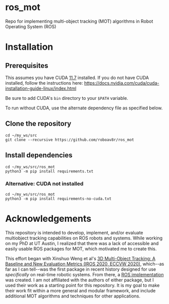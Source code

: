 # ros_mot
Repo for implementing multi-object tracking (MOT) algorithms in Robot Operating System (ROS)

# Installation

## Prerequisites
This assumes you have CUDA [11.7](https://developer.nvidia.com/cuda-11-7-0-download-archive) installed. If you do not have CUDA installed, follow the instructions here: https://docs.nvidia.com/cuda/cuda-installation-guide-linux/index.html

Be sure to add CUDA's `bin` directory to your `$PATH` variable.

To run without CUDA, use the alternate dependency file as specified below.
## Clone the repository
```
cd ~/my_ws/src
git clone --recursive https://github.com/roboav8r/ros_mot
```

## Install dependencies
```
cd ~/my_ws/src/ros_mot
python3 -m pip install requirements.txt
```
### Alternative: CUDA not installed
```
cd ~/my_ws/src/ros_mot
python3 -m pip install requirements-no-cuda.txt
```

# Acknowledgements
This repository is intended to develop, implement, and/or evaluate multiobject tracking capabilities on ROS robots and systems. While working on my PhD at UT Austin, I realized that there was a lack of accessible and easily usable ROS packages for MOT, which motivated me to create this.

This effort began with Xinshuo Weng et al's [3D Multi-Object Tracking: A Baseline and New Evaluation Metrics (IROS 2020, ECCVW 2020)](https://github.com/xinshuoweng/AB3DMOT), which--as far as I can tell--was the first package in recent history designed for use *specifically* on real-time robotic systems. From there, a [ROS implementation](https://github.com/PardisTaghavi/real_time_tracking_AB3DMOT) was created. I am not affiliated with the authors of either package, but I used their work as a starting point for this repository. It is my goal to make their work fit within a more general and modular framework, and include additional MOT algorithms and techniques for other applications.